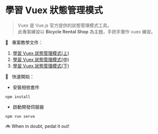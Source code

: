 
# 學習 Vuex 狀態管理模式
> Vuex 是 Vue.js 官方提供的狀態管理模式工具。<br>
> 此專案練習以 **Bicycle Rental Shop** 為主題，手把手實作 vuex 練習。<br>

📝 &nbsp; 專案教學文件：
1. [學習 Vuex 狀態管理模式(上)](https://jacychu.medium.com/%E5%AD%B8%E7%BF%92-vuex-%E7%8B%80%E6%85%8B%E7%AE%A1%E7%90%86%E6%A8%A1%E5%BC%8F-%E4%B8%8A-f87bcaa6926c)
2. [學習 Vuex 狀態管理模式(中)](https://jacychu.medium.com/%E5%AD%B8%E7%BF%92-vuex-%E7%8B%80%E6%85%8B%E7%AE%A1%E7%90%86%E6%A8%A1%E5%BC%8F-%E4%B8%AD-c2657f4b57ed)
3. [學習 Vuex 狀態管理模式(下)](https://jacychu.medium.com/%E5%AD%B8%E7%BF%92-vuex-%E7%8B%80%E6%85%8B%E7%AE%A1%E7%90%86%E6%A8%A1%E5%BC%8F-%E4%B8%8B-8bb518dffd9b)

🚀 &nbsp; 快速開始：<br>
- 安裝相依套件
```
npm install
```
- 啟動開發伺服器
```
npm run serve
```

🚲  When in doubt, pedal it out!
